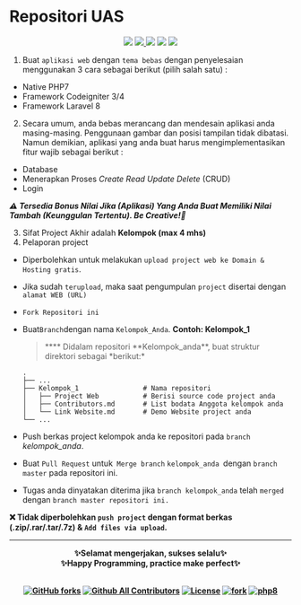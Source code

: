# Repositori UAS

<p align="center">
<a href="#"><img src="https://img.shields.io/badge/KMK-FT3109-orange"></a>
<a href="#"><img src="https://img.shields.io/badge/UAS-Pengembangan%20Aplikasi%20Berbasis%20Web-brightgreen">
<a href="#"><img src="https://img.shields.io/badge/Semester-IV-red"></a>
<a href="#"><img src="https://img.shields.io/badge/Jurusan-Teknik%20Informatika-yellowgreen"></a>
<a href="#"><img src="https://img.shields.io/badge/Kelas-A-blue"><a/>
</p>

1. Buat `aplikasi web` dengan `tema bebas` dengan penyelesaian menggunakan 3 cara sebagai berikut (pilih salah satu) :

- Native PHP7
- Framework Codeigniter 3/4
- Framework Laravel 8

2. Secara umum, anda bebas merancang dan mendesain aplikasi anda masing-masing. Penggunaan gambar dan posisi tampilan tidak dibatasi. Namun demikian, aplikasi yang anda buat harus mengimplementasikan fitur wajib sebagai berikut :

- Database
- Menerapkan Proses _Create Read Update Delete_ (CRUD)
- Login

_**⚠️ Tersedia Bonus Nilai Jika (Aplikasi) Yang Anda Buat Memiliki Nilai Tambah (Keunggulan Tertentu). Be Creative!🎉**_

3. Sifat Project Akhir adalah **Kelompok (max 4 mhs)**
4. Pelaporan project

- Diperbolehkan untuk melakukan `upload project web ke Domain & Hosting gratis`.
- Jika sudah `terupload`, maka saat pengumpulan `project` disertai dengan `alamat WEB (URL)`
- `Fork Repositori ini`
- Buat`Branch`dengan nama `Kelompok_Anda`. **Contoh: Kelompok_1**

  > \***\* Didalam repositori **Kelompok_anda\**, buat struktur direktori sebagai *berikut:\*

      .
      ├── ...
      ├── Kelompok_1                # Nama repositori
      │   ├── Project Web           # Berisi source code project anda
      │   ├── Contributors.md       # List bodata Anggota kelompok anda
      │   └── Link Website.md       # Demo Website project anda
      └── ...

- Push berkas project kelompok anda ke repositori pada `branch` _kelompok_anda_.
- Buat `Pull Request` untuk` Merge branch` `kelompok_anda `dengan `branch master` pada repositori ini.
- Tugas anda dinyatakan diterima jika `branch kelompok_anda` telah `merged `dengan `branch master repositori ini.`

**❌ Tidak diperbolehkan `push project` dengan format berkas (.zip/.rar/.tar/.7z) & `Add files via upload`.**

---

<!-- Alignment options!!!!! -->
<div align="center">
<b>✨Selamat mengerjakan, sukses selalu✨<br>✨Happy Programming, practice make perfect✨<b/>
</div><br/>

<!-- Alignment options!!!!! -->
<p align="center">
<a href="#"><img alt="GitHub forks" src="https://img.shields.io/github/forks/FT3109-PABWEB/UAS-A?style=social"></a>
<a href="#"><img alt="Github All Contributors" src="https://img.shields.io/github/all-contributors/PABWEB-A/UAS-A?style=social"></a>
<a href="#"><img src="https://poser.pugx.org/laravel/framework/license.svg" alt="License"></a>
<a href="#"><img src="https://img.shields.io/badge/VSCode-1.56.2-informational?style=flat&logo=visual-studio-code&logoColor=white&color=007ACC"alt="fork"></a>
<a href="#"><img src="https://img.shields.io/badge/PHP-8.0-brightgreen.svg?style=flat&logo=php&logoColor=white&color=777BB4"alt="php8"><a/>
</p>
